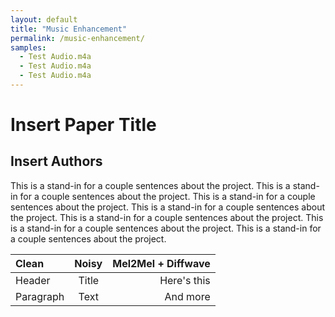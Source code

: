 ```yaml
---
layout: default
title: "Music Enhancement"
permalink: /music-enhancement/
samples:
  - Test Audio.m4a
  - Test Audio.m4a
  - Test Audio.m4a
---
```

# Insert Paper Title
## Insert Authors

This is a stand-in for a couple sentences about the project.  This is a stand-in for a couple sentences about the project.  This is a stand-in for a couple sentences about the project.  This is a stand-in for a couple sentences about the project.  This is a stand-in for a couple sentences about the project.  This is a stand-in for a couple sentences about the project.  This is a stand-in for a couple sentences about the project.  

| Clean      | Noisy | Mel2Mel + Diffwave     |
| :---        |    :----:   |          ---: |
| Header      | Title       | Here's this   |
| Paragraph   | Text        | And more      |
